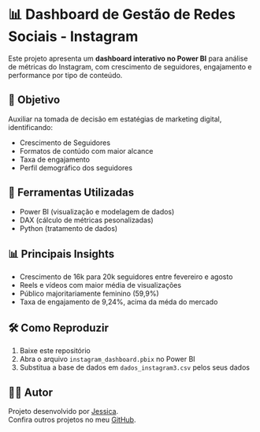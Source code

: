 #  📊 Dashboard de Gestão de Redes Sociais - Instagram

Este projeto apresenta um **dashboard interativo no Power BI** para análise de métricas do Instagram, com crescimento de seguidores, engajamento e performance por tipo de conteúdo.

## 🎯 Objetivo

Auxiliar na tomada de decisão em estatégias de marketing digital, identificando:

- Crescimento de Seguidores
- Formatos de contúdo com maior alcance
- Taxa de engajamento
- Perfil demográfico dos seguidores


## 🔧 Ferramentas Utilizadas

- Power BI (visualização e modelagem de dados)
- DAX (cálculo de métricas pesonalizadas)
- Python (tratamento de dados)


## 📊 Principais Insights

- Crescimento de 16k para 20k seguidores entre fevereiro e agosto
- Reels e vídeos com maior média de visualizações
- Público majoritariamente feminino (59,9%)
- Taxa de engajamento de 9,24%, acima da méda do mercado


## 🛠️ Como Reproduzir
1. Baixe este repositório
2. Abra o arquivo `instagram_dashboard.pbix` no Power BI
3. Substitua a base de dados em `dados_instagram3.csv` pelos seus dados

## 👩‍💻 Autor
Projeto desenvolvido por [Jessica](https://www.linkedin.com/in/jessicacaetano/).  
Confira outros projetos no meu [GitHub](https://github.com/slyhan).
